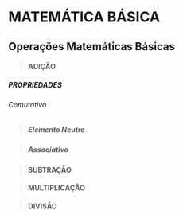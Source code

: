 # MATEMÁTICA BÁSICA

## Operações Matemáticas Básicas

> #### ADIÇÃO

##### PROPRIEDADES

###### Comutativa

> ##### Elemento Neutro

> ##### Associativa

> #### SUBTRAÇÃO


> #### MULTIPLICAÇÃO


> #### DIVISÃO